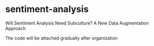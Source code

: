 # sentiment-analysis
Will Sentiment Analysis Need Subculture? A New Data Augmentation Approach

The code will be attached gradually after organization
